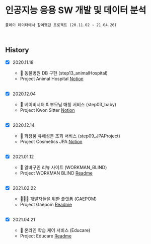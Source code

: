 # 인공지능 응용 SW 개발 및 데이터 분석 

    플레이 데이터에서 참여했던 프로젝트 (20.11.02 ~ 21.04.26) 

<br>

## History

- [x] 2020.11.18
    - 🐶 동물병원 DB 구현 (step13_animalHospital)
    - Project Animal Hospital  [Notion](https://www.notion.so/75c5281df7dc44da971cb17eab5d9dcf)
    
    <br>
    
- [x] 2020.12.04
    - &#127868; 베이비시터 & 부모님 매칭 서비스 (step03_baby)
    - Project Kwon Sitter  [Notion](https://www.notion.so/Project-Kwon-Sitter-f9fe5f9fc7c34f82b42e4b048f02b644)   
    
    <br>
    
- [x] 2020.12.14
    - &#128132; 화장품 유해성분 조회 서비스 (step09_JPAProject)
    - Project Cosmetics JPA  [Notion](https://www.notion.so/Playdata-Project-JPA-JPQL-c56be3efca3e41cda77ddbd484f70fe6)
    
    <br>

- [x] 2021.01.12
    - 🤑 알바구인 리뷰 사이트 (WORKMAN_BLIND)
    - Project WORKMAN BLIND  [Readme](https://github.com/WORKMAN-BLIND/WORKMAN_BLIND)
    
    <br>
    
- [x] 2021.02.22
    - 👨🏻‍💻 개발자들을 위한 플랫폼 (GAEPOM)
    - Project Gaepom  [Readme](https://github.com/adevep/GAEPOM)
    
    <br>

- [x] 2021.04.21
    - 💯 온라인 학습 케어 서비스 (Educare)
    - Project Educare  [Readme](https://github.com/2021PlaydataFinalProject/EduCare)
    
    <br>
